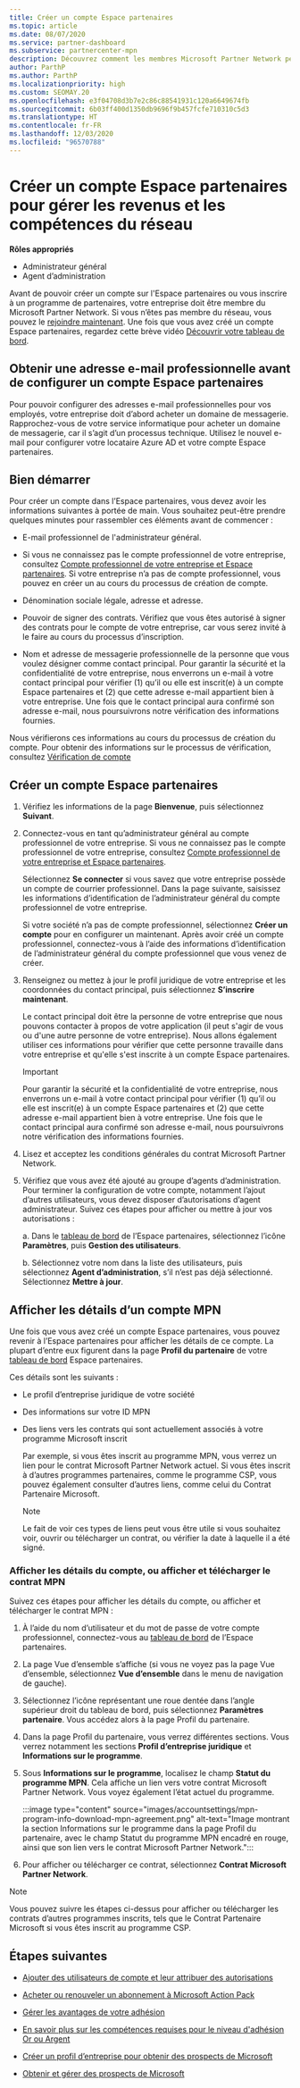 ```yaml
---
title: Créer un compte Espace partenaires
ms.topic: article
ms.date: 08/07/2020
ms.service: partner-dashboard
ms.subservice: partnercenter-mpn
description: Découvrez comment les membres Microsoft Partner Network peuvent créer un compte Espace partenaires pour gérer leurs revenus et leurs compétences du réseau.
author: ParthP
ms.author: ParthP
ms.localizationpriority: high
ms.custom: SEOMAY.20
ms.openlocfilehash: e3f04708d3b7e2c86c88541931c120a6649674fb
ms.sourcegitcommit: 6b03ff400d1350db9696f9b457fcfe710310c5d3
ms.translationtype: HT
ms.contentlocale: fr-FR
ms.lasthandoff: 12/03/2020
ms.locfileid: "96570788"
---
```

# <a name="create-a-partner-center-account-to-manage-network-benefits-and-competencies"></a>Créer un compte Espace partenaires pour gérer les revenus et les compétences du réseau

**Rôles appropriés**

- Administrateur général
- Agent d’administration

Avant de pouvoir créer un compte sur l'Espace partenaires ou vous inscrire à un programme de partenaires, votre entreprise doit être membre du Microsoft Partner Network. Si vous n’êtes pas membre du réseau, vous pouvez le [rejoindre maintenant](https://partner.microsoft.com/commercial#). Une fois que vous avez créé un compte Espace partenaires, regardez cette brève vidéo [Découvrir votre tableau de bord](https://vimeo.com/290338211).

## <a name="get-a-work-email-address-before-setting-up-a-partner-center-account"></a>Obtenir une adresse e-mail professionnelle avant de configurer un compte Espace partenaires

Pour pouvoir configurer des adresses e-mail professionnelles pour vos employés, votre entreprise doit d’abord acheter un domaine de messagerie. Rapprochez-vous de votre service informatique pour acheter un domaine de messagerie, car il s’agit d’un processus technique. Utilisez le nouvel e-mail pour configurer votre locataire Azure AD et votre compte Espace partenaires.

## <a name="get-started"></a>Bien démarrer

Pour créer un compte dans l’Espace partenaires, vous devez avoir les informations suivantes à portée de main. Vous souhaitez peut-être prendre quelques minutes pour rassembler ces éléments avant de commencer :

- E-mail professionnel de l'administrateur général.

- Si vous ne connaissez pas le compte professionnel de votre entreprise, consultez [Compte professionnel de votre entreprise et Espace partenaires](azure-active-directory-tenants-and-partner-center.md). Si votre entreprise n’a pas de compte professionnel, vous pouvez en créer un au cours du processus de création de compte. 

- Dénomination sociale légale, adresse et adresse.  

- Pouvoir de signer des contrats. Vérifiez que vous êtes autorisé à signer des contrats pour le compte de votre entreprise, car vous serez invité à le faire au cours du processus d’inscription.

- Nom et adresse de messagerie professionnelle de la personne que vous voulez désigner comme contact principal. Pour garantir la sécurité et la confidentialité de votre entreprise, nous enverrons un e-mail à votre contact principal pour vérifier (1) qu’il ou elle est inscrit(e) à un compte Espace partenaires et (2) que cette adresse e-mail appartient bien à votre entreprise. Une fois que le contact principal aura confirmé son adresse e-mail, nous poursuivrons notre vérification des informations fournies.

Nous vérifierons ces informations au cours du processus de création du compte. Pour obtenir des informations sur le processus de vérification, consultez [Vérification de compte](verification-responses.md)
 
## <a name="create-a-partner-center-account"></a>Créer un compte Espace partenaires

1.  Vérifiez les informations de la page **Bienvenue**, puis sélectionnez **Suivant**.

2.  Connectez-vous en tant qu’administrateur général au compte professionnel de votre entreprise. Si vous ne connaissez pas le compte professionnel de votre entreprise, consultez [Compte professionnel de votre entreprise et Espace partenaires](azure-active-directory-tenants-and-partner-center.md).

    Sélectionnez **Se connecter** si vous savez que votre entreprise possède un compte de courrier professionnel. Dans la page suivante, saisissez les informations d’identification de l’administrateur général du compte professionnel de votre entreprise. 

    Si votre société n’a pas de compte professionnel, sélectionnez **Créer un compte** pour en configurer un maintenant. Après avoir créé un compte professionnel, connectez-vous à l’aide des informations d’identification de l’administrateur général du compte professionnel que vous venez de créer.

3.  Renseignez ou mettez à jour le profil juridique de votre entreprise et les coordonnées du contact principal, puis sélectionnez **S’inscrire maintenant**. 

    Le contact principal doit être la personne de votre entreprise que nous pouvons contacter à propos de votre application (il peut s'agir de vous ou d'une autre personne de votre entreprise). Nous allons également utiliser ces informations pour vérifier que cette personne travaille dans votre entreprise et qu'elle s'est inscrite à un compte Espace partenaires.

    > [!IMPORTANT]  
    > Pour garantir la sécurité et la confidentialité de votre entreprise, nous enverrons un e-mail à votre contact principal pour vérifier (1) qu’il ou elle est inscrit(e) à un compte Espace partenaires et (2) que cette adresse e-mail appartient bien à votre entreprise. Une fois que le contact principal aura confirmé son adresse e-mail, nous poursuivrons notre vérification des informations fournies.

4.  Lisez et acceptez les conditions générales du contrat Microsoft Partner Network. 

5.  Vérifiez que vous avez été ajouté au groupe d’agents d’administration. Pour terminer la configuration de votre compte, notamment l’ajout d’autres utilisateurs, vous devez disposer d’autorisations d’agent administrateur. Suivez ces étapes pour afficher ou mettre à jour vos autorisations :

    a. Dans le [tableau de bord](https://partner.microsoft.com/dashboard/home**) de l’Espace partenaires, sélectionnez l’icône **Paramètres**, puis **Gestion des utilisateurs**.  

    b. Sélectionnez votre nom dans la liste des utilisateurs, puis sélectionnez **Agent d’administration**, s’il n’est pas déjà sélectionné. Sélectionnez **Mettre à jour**.  

## <a name="view-mpn-account-details"></a>Afficher les détails d’un compte MPN

Une fois que vous avez créé un compte Espace partenaires, vous pouvez revenir à l’Espace partenaires pour afficher les détails de ce compte. La plupart d’entre eux figurent dans la page **Profil du partenaire** de votre [tableau de bord](https://partner.microsoft.com/dashboard) Espace partenaires.

Ces détails sont les suivants :

- Le profil d’entreprise juridique de votre société

- Des informations sur votre ID MPN

- Des liens vers les contrats qui sont actuellement associés à votre programme Microsoft inscrit

  Par exemple, si vous êtes inscrit au programme MPN, vous verrez un lien pour le contrat Microsoft Partner Network actuel. Si vous êtes inscrit à d’autres programmes partenaires, comme le programme CSP, vous pouvez également consulter d’autres liens, comme celui du Contrat Partenaire Microsoft. 

  > [!NOTE]
  > Le fait de voir ces types de liens peut vous être utile si vous souhaitez voir, ouvrir ou télécharger un contrat, ou vérifier la date à laquelle il a été signé.

### <a name="how-to-view-account-details-or-view-and-download-the-mpn-agreement"></a>Afficher les détails du compte, ou afficher et télécharger le contrat MPN

Suivez ces étapes pour afficher les détails du compte, ou afficher et télécharger le contrat MPN :

1. À l’aide du nom d’utilisateur et du mot de passe de votre compte professionnel, connectez-vous au [tableau de bord](https://partner.microsoft.com/dashboard) de l’Espace partenaires.

2. La page Vue d’ensemble s’affiche (si vous ne voyez pas la page Vue d’ensemble, sélectionnez **Vue d’ensemble** dans le menu de navigation de gauche).

3. Sélectionnez l’icône représentant une roue dentée dans l’angle supérieur droit du tableau de bord, puis sélectionnez **Paramètres partenaire**. Vous accédez alors à la page Profil du partenaire.

4. Dans la page Profil du partenaire, vous verrez différentes sections. Vous verrez notamment les sections **Profil d’entreprise juridique** et **Informations sur le programme**.

5. Sous **Informations sur le programme**, localisez le champ **Statut du programme MPN**. Cela affiche un lien vers votre contrat Microsoft Partner Network. Vous voyez également l’état actuel du programme.


   :::image type="content" source="images/accountsettings/mpn-program-info-download-mpn-agreement.png" alt-text="Image montrant la section Informations sur le programme dans la page Profil du partenaire, avec le champ Statut du programme MPN encadré en rouge, ainsi que son lien vers le contrat Microsoft Partner Network.":::

6. Pour afficher ou télécharger ce contrat, sélectionnez **Contrat Microsoft Partner Network**.  

> [!NOTE]
> Vous pouvez suivre les étapes ci-dessus pour afficher ou télécharger les contrats d’autres programmes inscrits, tels que le Contrat Partenaire Microsoft si vous êtes inscrit au programme CSP.

## <a name="next-steps"></a>Étapes suivantes

-   [Ajouter des utilisateurs de compte et leur attribuer des autorisations](create-user-accounts-and-set-permissions.md)

-   [Acheter ou renouveler un abonnement à Microsoft Action Pack](mpn-get-action-pack.md)

-   [Gérer les avantages de votre adhésion](manage-your-partner-network-benefits.md)

-   [En savoir plus sur les compétences requises pour le niveau d'adhésion Or ou Argent](https://partner.microsoft.com/membership/competencies)

-   [Créer un profil d’entreprise pour obtenir des prospects de Microsoft](create-a-marketing-profile.md)

-   [Obtenir et gérer des prospects de Microsoft](manage-leads.md)
